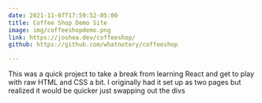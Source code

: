 ```yaml
---
date: 2021-11-07T17:59:52-05:00
title: Coffee Shop Demo Site
image: img/coffeeshopdemo.png
link: https://joshea.dev/coffeeshop/
github: https://github.com/whatnotery/coffeeshop

---
```

This was a quick project to take a break from learning React and get to play with raw HTML and CSS a bit. I originally had it set up as two pages but realized it would be quicker just swapping out the divs   